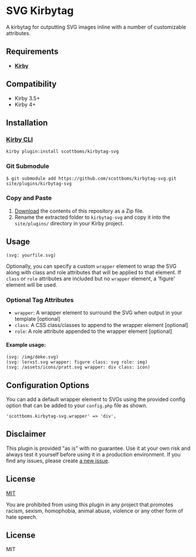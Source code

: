 # SVG Kirbytag

A kirbytag for outputting SVG images inline with a number of customizable attributes.

## Requirements

- [**Kirby**](https://getkirby.com/)

## Compatibility

* Kirby 3.5+
* Kirby 4+

## Installation

### [Kirby CLI](https://github.com/getkirby/cli)

    kirby plugin:install scottboms/kirbytag-svg

### Git Submodule

    $ git submodule add https://github.com/scottboms/kirbytag-svg.git site/plugins/kirbytag-svg

### Copy and Paste

1. [Download](https://github.com/scottboms/kirbytag-svg/archive/master.zip) the contents of this repository as a Zip file.
2. Rename the extracted folder to `kirbytag-svg` and copy it into the `site/plugins/` directory in your Kirby project.

## Usage

`(svg: yourfile.svg)`

Optionally, you can specify a custom `wrapper` element to wrap the SVG along with class and role attributes that will be applied to that element. If `class` or `role` attributes are included but no `wrapper` element, a 'figure' element will be used.

### Optional Tag Attributes

* `wrapper`: A wrapper element to surround the SVG when output in your template [optional]
* `class`: A CSS class/classes to append to the wrapper element [optional]
* `role`: A role attribute appended to the wrapper element [optional]

#### Example usage: 

    (svg: /img/deke.svg)
    (svg: lerxst.svg wrapper: figure class: svg role: img)
    (svg: /assets/icons/pratt.svg wrapper: div class: icon)

## Configuration Options

You can add a default wrapper element to SVGs using the provided config option that can be added to your `config.php` file as shown.

    'scottboms.kirbytag-svg.wrapper' => 'div',

## Disclaimer

This plugin is provided "as is" with no guarantee. Use it at your own risk and always test it yourself before using it in a production environment. If you find any issues, please create [a new issue](issues/new).

## License

[MIT](https://opensource.org/licenses/MIT)

You are prohibited from using this plugin in any project that promotes racism, sexism, homophobia, animal abuse, violence or any other form of hate speech.









## License

MIT
